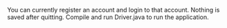 You can currently register an account and login to that account. Nothing is saved after quitting. Compile and run Driver.java to run the application.